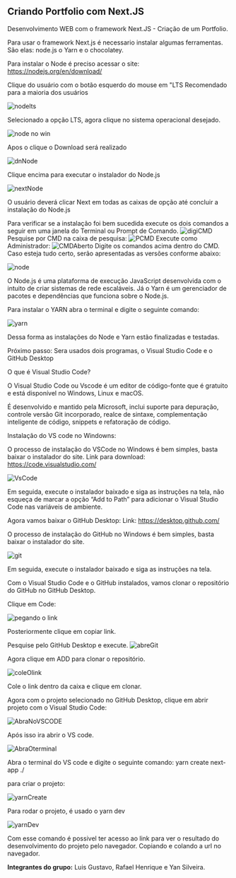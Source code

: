 ## Criando Portfolio com Next.JS

Desenvolvimento WEB com o framework Next.JS - Criação de um Portfolio.

Para usar o framework Next.js é necessario instalar algumas ferramentas.
São elas: node.js o Yarn e o chocolatey.

Para instalar o Node é preciso acessar o site: https://nodejs.org/en/download/

Clique do usuário com o botão esquerdo do mouse em "LTS Recomendado para a maioria dos usuários 

![nodelts](https://user-images.githubusercontent.com/88038755/161458176-362c7d2e-0731-4434-b87b-390afce65b95.jpeg)

Selecionado a opção LTS, agora clique no sistema operacional desejado.

![node no win](https://user-images.githubusercontent.com/88038755/161458581-0d4b2c39-cbc8-4b34-9ade-9c016bdbd9f3.jpeg)

Apos o clique o Download será realizado

![dnNode](https://user-images.githubusercontent.com/88038755/161458847-db07b648-21c9-4d08-a5c8-11b883499bde.jpeg)

Clique encima para executar o instalador do Node.js

![nextNode](https://user-images.githubusercontent.com/88038755/161459379-cceef4c7-bc64-4616-b649-dc21efefdaf8.jpeg)

O usuário deverá clicar Next em todas as caixas de opção até concluir a instalação do Node.js

Para verificar se a instalação foi bem sucedida execute os dois comandos a seguir em uma janela do Terminal ou Prompt de Comando.
![digiCMD](https://user-images.githubusercontent.com/88038755/161460943-9e077dfb-733f-4bc1-8e09-6925970e693f.jpeg)
Pesquise por CMD na caixa de pesquisa:
![PCMD](https://user-images.githubusercontent.com/88038755/161461050-f3fa6516-8fa1-4b3c-8c04-21905afa7fe9.jpeg)
Execute como Administrador:
![CMDAberto](https://user-images.githubusercontent.com/88038755/161461114-06d3778d-5ad4-4d14-b95a-21a439608654.jpeg)
 Digite os comandos acima dentro do CMD.
 Caso esteja tudo certo, serão apresentadas as versões conforme abaixo: 

![node](https://user-images.githubusercontent.com/88038755/161459792-327bbc48-ca2e-4859-8412-0dbf80c99cb2.jpeg)

O Node.js é uma plataforma de execução JavaScript desenvolvida com o intuito de criar sistemas de rede escaláveis. Já o Yarn é um gerenciador de pacotes e dependências que funciona sobre o Node.js.

Para instalar o YARN abra o terminal e digite o seguinte comando:

![yarn](https://user-images.githubusercontent.com/88038755/161460120-12a0a340-5762-44d1-a2e7-cc5c3ea97cbe.jpeg)

Dessa forma as instalações do Node e Yarn estão finalizadas e testadas.

Próximo passo: Sera usados dois programas, o Visual Studio Code e o GitHub Desktop

O que é Visual Studio Code?

O Visual Studio Code ou Vscode é um editor de código-fonte que é gratuito e está disponível no Windows, Linux e macOS.

É desenvolvido e mantido pela Microsoft, inclui suporte para depuração, controle versão Git incorporado, realce de sintaxe, complementação inteligente de código, snippets e refatoração de código.

Instalação do VS code no Windowns:

O processo de instalação do VSCode no Windows é bem simples, basta baixar o instalador do site.
Link para download: https://code.visualstudio.com/

![VsCode](https://user-images.githubusercontent.com/88038755/161541423-19c603f9-3e06-4f88-8d19-2e26de463ad2.jpeg)

Em seguida, execute o instalador baixado e siga as instruções na tela, não esqueça de marcar a opção “Add to Path” para adicionar o Visual Studio Code nas variáveis de ambiente.

Agora vamos baixar o GitHub Desktop:
Link: https://desktop.github.com/

O processo de instalação do GitHub no Windows é bem simples, basta baixar o instalador do site.

![git](https://user-images.githubusercontent.com/88038755/161553003-9f223ee4-b318-43a9-ab2f-1b68b60009e6.jpeg)

Em seguida, execute o instalador baixado e siga as instruções na tela.

Com o Visual Studio Code e o GitHub instalados, vamos clonar o repositório do GitHub no GitHub Desktop.

Clique em Code:

![pegando o link](https://user-images.githubusercontent.com/88038755/161653730-b2f4a48a-b79b-431f-8a7d-03f275e9bd4d.jpeg)

Posteriormente clique em copiar link.

Pesquise pelo GitHub Desktop e execute.
![abreGit](https://user-images.githubusercontent.com/88038755/161653980-26fb4259-74eb-4fe5-9422-ef4e9d9a2596.jpeg)

Agora clique em ADD para clonar o repositório.

![coleOlink](https://user-images.githubusercontent.com/88038755/161654110-99486c36-7cb5-48bd-94b7-8c619be19316.jpeg)

Cole o link dentro da caixa e clique em clonar.

Agora com o projeto selecionado no GitHub Desktop, clique em abrir projeto com o Visual Studio Code:

![AbraNoVSCODE](https://user-images.githubusercontent.com/88038755/161654271-8b12d3ad-ac17-4a98-8d3c-bf507d8c29d1.jpeg)

Após isso ira abrir o VS code.

![AbraOterminal](https://user-images.githubusercontent.com/88038755/161654352-724f3e9b-ac9b-4793-b2fa-4b7fb89a5bf9.jpeg)

Abra o terminal do VS code e digite o seguinte comando:
yarn create next-app ./

para criar o projeto:

![yarnCreate](https://user-images.githubusercontent.com/88038755/161655126-91e80ecc-f289-4bfe-9253-a15bd9db0d3c.jpeg)

Para rodar o projeto, é usado o yarn dev

![yarnDev](https://user-images.githubusercontent.com/88038755/161655462-6d85a4e1-7847-458a-947b-eafa5ea230bf.jpeg)

Com esse comando é possivel ter acesso ao link para ver o resultado do desenvolvimento do projeto pelo navegador.
Copiando e colando a url no navegador.









**Integrantes do grupo:** Luis Gustavo, Rafael Henrique e Yan Silveira.
